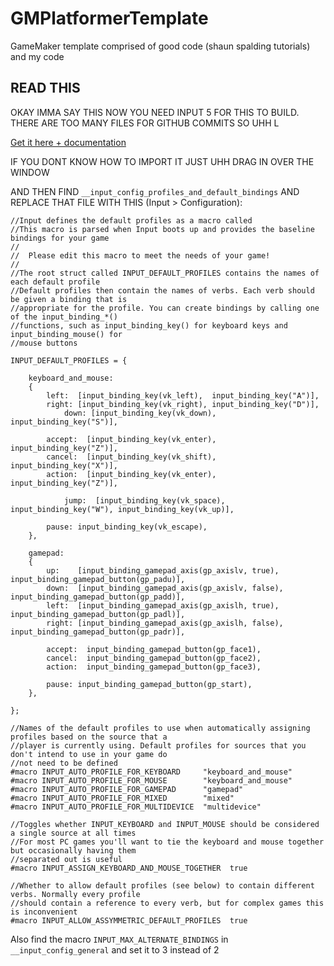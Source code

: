 # GMPlatformerTemplate
GameMaker template comprised of good code (shaun spalding tutorials) and my code


## READ THIS
OKAY IMMA SAY THIS NOW YOU NEED INPUT 5 FOR THIS TO BUILD. THERE ARE TOO MANY FILES FOR GITHUB COMMITS SO UHH L

[Get it here + documentation](https://www.jujuadams.com/Input/#/5.0/)

IF YOU DONT KNOW HOW TO IMPORT IT JUST UHH DRAG IN OVER THE WINDOW

AND THEN FIND `__input_config_profiles_and_default_bindings` AND REPLACE THAT FILE WITH THIS (Input > Configuration):

```gml
//Input defines the default profiles as a macro called 
//This macro is parsed when Input boots up and provides the baseline bindings for your game
//
//  Please edit this macro to meet the needs of your game!
//
//The root struct called INPUT_DEFAULT_PROFILES contains the names of each default profile
//Default profiles then contain the names of verbs. Each verb should be given a binding that is
//appropriate for the profile. You can create bindings by calling one of the input_binding_*()
//functions, such as input_binding_key() for keyboard keys and input_binding_mouse() for
//mouse buttons

INPUT_DEFAULT_PROFILES = {
    
    keyboard_and_mouse:
    {
        left:  [input_binding_key(vk_left),  input_binding_key("A")],
        right: [input_binding_key(vk_right), input_binding_key("D")],
		    down: [input_binding_key(vk_down), input_binding_key("S")],
        
        accept:  [input_binding_key(vk_enter), input_binding_key("Z")],
        cancel:  [input_binding_key(vk_shift), input_binding_key("X")],
        action:  [input_binding_key(vk_enter), input_binding_key("Z")],
		
		    jump:  [input_binding_key(vk_space), input_binding_key("W"), input_binding_key(vk_up)],
        
        pause: input_binding_key(vk_escape),
    },
    
    gamepad:
    {
        up:    [input_binding_gamepad_axis(gp_axislv, true),  input_binding_gamepad_button(gp_padu)],
        down:  [input_binding_gamepad_axis(gp_axislv, false), input_binding_gamepad_button(gp_padd)],
        left:  [input_binding_gamepad_axis(gp_axislh, true),  input_binding_gamepad_button(gp_padl)],
        right: [input_binding_gamepad_axis(gp_axislh, false), input_binding_gamepad_button(gp_padr)],
        
        accept:  input_binding_gamepad_button(gp_face1),
        cancel:  input_binding_gamepad_button(gp_face2),
        action:  input_binding_gamepad_button(gp_face3),
        
        pause: input_binding_gamepad_button(gp_start),
    },
    
};

//Names of the default profiles to use when automatically assigning profiles based on the source that a
//player is currently using. Default profiles for sources that you don't intend to use in your game do
//not need to be defined
#macro INPUT_AUTO_PROFILE_FOR_KEYBOARD     "keyboard_and_mouse"
#macro INPUT_AUTO_PROFILE_FOR_MOUSE        "keyboard_and_mouse"
#macro INPUT_AUTO_PROFILE_FOR_GAMEPAD      "gamepad"
#macro INPUT_AUTO_PROFILE_FOR_MIXED        "mixed"
#macro INPUT_AUTO_PROFILE_FOR_MULTIDEVICE  "multidevice"

//Toggles whether INPUT_KEYBOARD and INPUT_MOUSE should be considered a single source at all times
//For most PC games you'll want to tie the keyboard and mouse together but occasionally having them
//separated out is useful
#macro INPUT_ASSIGN_KEYBOARD_AND_MOUSE_TOGETHER  true

//Whether to allow default profiles (see below) to contain different verbs. Normally every profile
//should contain a reference to every verb, but for complex games this is inconvenient
#macro INPUT_ALLOW_ASSYMMETRIC_DEFAULT_PROFILES  true
```

Also find the macro `INPUT_MAX_ALTERNATE_BINDINGS` in `__input_config_general` and set it to 3 instead of 2
